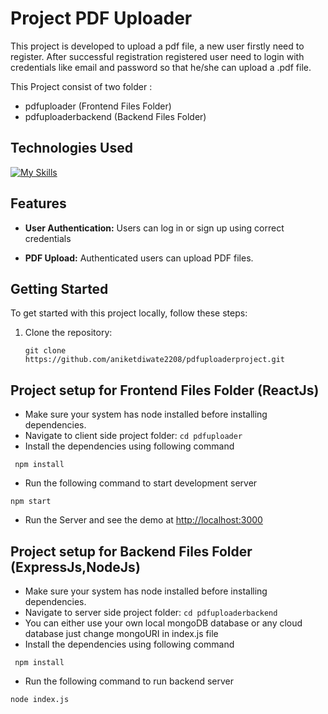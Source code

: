 # Project PDF Uploader
This project is developed to upload a pdf file, a new user firstly need to register. After successful registration registered user need to login with credentials like email and password so that he/she can upload a .pdf file.

This Project consist of two folder :
- pdfuploader (Frontend Files Folder) 
- pdfuploaderbackend (Backend Files Folder)

## Technologies Used 
[![My Skills](https://skillicons.dev/icons?i=html,css,js,mongodb,express,react,nodejs,github,&perline=8)](https://skillicons.dev)
## Features

- **User Authentication:** Users can log in or sign up using correct credentials

- **PDF Upload:** Authenticated users can upload PDF files.

## Getting Started
To get started with this project locally, follow these steps:

1. Clone the repository:

   ```
   git clone https://github.com/aniketdiwate2208/pdfuploaderproject.git
   ```
  

## Project setup for Frontend Files Folder (ReactJs) 

- Make sure your system has node installed before installing dependencies.
- Navigate to client side project folder:
  `cd pdfuploader`
- Install the dependencies using following command
```
 npm install 
```
- Run the following command to start development server
```
npm start
```
- Run the Server and see the demo at [http://localhost:3000](http://localhost:3000)

## Project setup for Backend Files Folder (ExpressJs,NodeJs) 

- Make sure your system has node installed before installing dependencies.
- Navigate to server side project folder:
  `cd pdfuploaderbackend`
- You can either use your own local mongoDB database or any cloud database just change mongoURI in index.js file
- Install the dependencies using following command
```
 npm install 
```
- Run the following command to run backend server
```
node index.js
```

